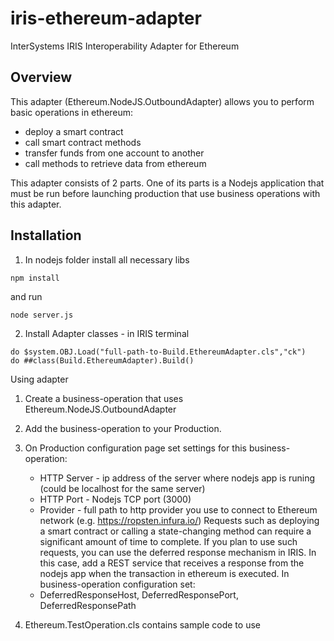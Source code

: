 # iris-ethereum-adapter
InterSystems IRIS Interoperability Adapter for Ethereum

## Overview
This adapter (Ethereum.NodeJS.OutboundAdapter) allows you to perform basic operations in ethereum:
* deploy a smart contract
* call smart contract methods
* transfer funds from one account to another
* call methods to retrieve data from ethereum

This adapter consists of 2 parts.
One of its parts is a Nodejs application that must be run
before launching production that use business operations with this adapter.

## Installation
1. In nodejs folder install all necessary libs 
```
npm install
```
and run 
```
node server.js
```

2. Install Adapter classes - in IRIS terminal
```
do $system.OBJ.Load("full-path-to-Build.EthereumAdapter.cls","ck")
do ##class(Build.EthereumAdapter).Build()
```

Using adapter
1. Create a business-operation that uses Ethereum.NodeJS.OutboundAdapter
2. Add the business-operation to your Production.
3. On Production configuration page set settings for this business-operation:
    * HTTP Server - ip address of the server where nodejs app is runing (could be localhost for the same server)
    * HTTP Port - Nodejs TCP port (3000)
    * Provider - full path to http provider you use to connect to Ethereum network (e.g. https://ropsten.infura.io/<your infura token>)
Requests such as deploying a smart contract or calling a state-changing method can require a significant amount of time to complete. If you plan to use such requests, you can use the deferred response mechanism in IRIS. In this case, add a REST service that receives a response from the nodejs app when the transaction in ethereum is executed. In business-operation configuration set:
    * DeferredResponseHost, DeferredResponsePort, DeferredResponsePath

4. Ethereum.TestOperation.cls contains sample code to use 
